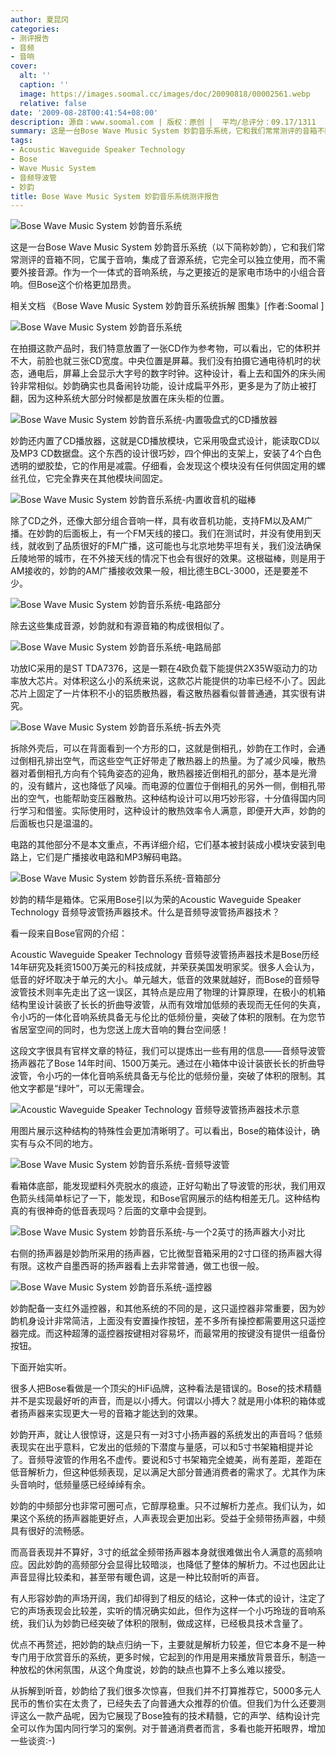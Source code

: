 ```yaml
---
author: 夏昆冈
categories:
- 测评报告
- 音频
- 音响
cover:
  alt: ''
  caption: ''
  image: https://images.soomal.cc/images/doc/20090818/00002561.webp
  relative: false
date: '2009-08-28T00:41:54+08:00'
description: 源自：www.soomal.com | 版权：原创 |  平均/总评分：09.17/1311
summary: 这是一台Bose Wave Music System 妙韵音乐系统，它和我们常常测评的音箱不同，它属于音响，集成了音源系统，它完全可以独立使用，而不需要外接音源。作为一个一体式的音响系统，与之更接近的是家电市场中的小组合音响。但妙韵价格更加昂贵。很多人把Bose看做是一个顶尖的HiFi品牌，这种看法是错误的。Bose的技术精髓并不是实现最好听的声音，而是以小搏大。何谓以小搏大？就是用小体积的箱体或者扬声器来实现更大一号的音箱才能达到的效果。
tags:
- Acoustic Waveguide Speaker Technology
- Bose
- Wave Music System
- 音频导波管
- 妙韵
title: Bose Wave Music System 妙韵音乐系统测评报告
---
```


![Bose Wave Music System 妙韵音乐系统](https://images.soomal.cc/images/doc/20090818/00002561.webp)



这是一台Bose Wave Music System 妙韵音乐系统（以下简称妙韵），它和我们常常测评的音箱不同，它属于音响，集成了音源系统，它完全可以独立使用，而不需要外接音源。作为一个一体式的音响系统，与之更接近的是家电市场中的小组合音响。但Bose这个价格更加昂贵。



相关文档
《Bose Wave Music System 妙韵音乐系统拆解 图集》[作者:Soomal ]



![Bose Wave Music System 妙韵音乐系统](https://images.soomal.cc/images/doc/20090818/00002560.webp)



在拍摄这款产品时，我们特意放置了一张CD作为参考物，可以看出，它的体积并不大，前脸也就三张CD宽度。中央位置是屏幕。我们没有拍摄它通电待机时的状态，通电后，屏幕上会显示大字号的数字时钟。这种设计，看上去和国外的床头闹铃非常相似。妙韵确实也具备闹铃功能，设计成扁平外形，更多是为了防止被打翻，因为这种系统大部分时候都是放置在床头柜的位置。



![Bose Wave Music System 妙韵音乐系统-内置吸盘式的CD播放器](https://images.soomal.cc/images/doc/20090818/00002571.webp)



妙韵还内置了CD播放器，这就是CD播放模块，它采用吸盘式设计，能读取CD以及MP3 CD数据盘。这个东西的设计很巧妙，四个伸出的支架上，安装了4个白色透明的塑胶垫，它的作用是减震。仔细看，会发现这个模块没有任何供固定用的螺丝孔位，它完全靠夹在其他模块间固定。



![Bose Wave Music System 妙韵音乐系统-内置收音机的磁棒](https://images.soomal.cc/images/doc/20090818/00002574.webp)



除了CD之外，还像大部分组合音响一样，具有收音机功能，支持FM以及AM广播。在妙韵的后面板上，有一个FM天线的接口。我们在测试时，并没有使用到天线，就收到了品质很好的FM广播，这可能也与北京地势平坦有关，我们没法确保丘陵地带的城市，在不外接天线的情况下也会有很好的效果。这根磁棒，则是用于AM接收的，妙韵的AM广播接收效果一般，相比德生BCL-3000，还是要差不少。



![Bose Wave Music System 妙韵音乐系统-电路部分](https://images.soomal.cc/images/doc/20090818/00002573.webp)



除去这些集成音源，妙韵就和有源音箱的构成很相似了。



![Bose Wave Music System 妙韵音乐系统-电路局部](https://images.soomal.cc/images/doc/20090818/00002578.webp)



功放IC采用的是ST TDA7376，这是一颗在4欧负载下能提供2X35W驱动力的功率放大芯片。对体积这么小的系统来说，这款芯片能提供的功率已经不小了。因此芯片上固定了一片体积不小的铝质散热器，看这散热器看似普普通通，其实很有讲究。



![Bose Wave Music System 妙韵音乐系统-拆去外壳](https://images.soomal.cc/images/doc/20090818/00002565.webp)



拆除外壳后，可以在背面看到一个方形的口，这就是倒相孔，妙韵在工作时，会通过倒相孔排出空气，而这些空气正好带走了散热器上的热量。为了减少风噪，散热器对着倒相孔方向有个钝角姿态的迎角，散热器接近倒相孔的部分，基本是光滑的，没有鳍片，这也降低了风噪。而电源的位置位于倒相孔的另外一侧，倒相孔带出的空气，也能帮助变压器散热。这种结构设计可以用巧妙形容，十分值得国内同行学习和借鉴。实际使用时，这种设计的散热效率令人满意，即便开大声，妙韵的后面板也只是温温的。



电路的其他部分不是本文重点，不再详细介绍，它们基本被封装成小模块安装到电路上，它们是广播接收电路和MP3解码电路。



![Bose Wave Music System 妙韵音乐系统-音箱部分](https://images.soomal.cc/images/doc/20090818/00002569.webp)



妙韵的精华是箱体。它采用Bose引以为荣的Acoustic Waveguide Speaker Technology 音频导波管扬声器技术。什么是音频导波管扬声器技术？



看一段来自Bose官网的介绍：



Acoustic Waveguide Speaker Technology 音频导波管扬声器技术是Bose历经14年研究及耗资1500万美元的科技成就，并荣获美国发明家奖。很多人会认为，低音的好坏取决于单元的大小。单元越大，低音的效果就越好，而Bose的音频导波管技术则率先走出了这一误区，其特点是应用了物理的计算原理，在极小的机箱结构里设计装嵌了长长的折曲导波管，从而有效增加低频的表现而无任何的失真，令小巧的一体化音响系统具备无与伦比的低频份量，突破了体积的限制。在为您节省居室空间的同时，也为您送上庞大音响的舞台空间感！



这段文字很具有官样文章的特征，我们可以提炼出一些有用的信息――音频导波管扬声器花了Bose 14年时间、1500万美元。通过在小箱体中设计装嵌长长的折曲导波管，令小巧的一体化音响系统具备无与伦比的低频份量，突破了体积的限制。其他文字都是“绿叶”，可以无需理会。



![Acoustic Waveguide Speaker Technology 音频导波管扬声器技术示意](https://images.soomal.cc/images/doc/20090827/00002636.webp)



用图片展示这种结构的特殊性会更加清晰明了。可以看出，Bose的箱体设计，确实有与众不同的地方。



![Bose Wave Music System 妙韵音乐系统-音频导波管](https://images.soomal.cc/images/doc/20090827/00002637.webp)



看箱体底部，能发现塑料外壳脱水的痕迹，正好勾勒出了导波管的形状，我们用双色箭头线简单标记了一下，能发现，和Bose官网展示的结构相差无几。这种结构真的有很神奇的低音表现吗？后面的文章中会提到。



![Bose Wave Music System 妙韵音乐系统-与一个2英寸的扬声器大小对比](https://images.soomal.cc/images/doc/20090818/00002567.webp)



右侧的扬声器是妙韵所采用的扬声器，它比微型音箱采用的2寸口径的扬声器大得有限。这枚产自墨西哥的扬声器看上去非常普通，做工也很一般。



![Bose Wave Music System 妙韵音乐系统-遥控器](https://images.soomal.cc/images/doc/20090827/00002638.webp)



妙韵配备一支红外遥控器，和其他系统的不同的是，这只遥控器非常重要，因为妙韵机身设计非常简洁，上面没有安置操作按钮，差不多所有操控都需要用这只遥控器完成。而这种超薄的遥控器按键相对容易坏，而最常用的按键没有提供一组备份按钮。



下面开始实听。



很多人把Bose看做是一个顶尖的HiFi品牌，这种看法是错误的。Bose的技术精髓并不是实现最好听的声音，而是以小搏大。何谓以小搏大？就是用小体积的箱体或者扬声器来实现更大一号的音箱才能达到的效果。



妙韵开声，就让人很惊讶，这是只有一对3寸小扬声器的系统发出的声音吗？低频表现实在出乎意料，它发出的低频的下潜度与量感，可以和5寸书架箱相提并论了。音频导波管的作用名不虚传。要说和5寸书架箱完全媲美，尚有差距，差距在低音解析力，但这种低频表现，足以满足大部分普通消费者的需求了。尤其作为床头音响时，低频量感已经绰绰有余。



妙韵的中频部分也非常可圈可点，它醇厚稳重。只不过解析力差点。我们认为，如果这个系统的扬声器能更好点，人声表现会更加出彩。受益于全频带扬声器，中频具有很好的流畅感。



而高音表现并不算好，3寸的纸盆全频带扬声器本身就很难做出令人满意的高频响应。因此妙韵的高频部分会显得比较暗淡，也降低了整体的解析力。不过也因此让声音显得比较柔和，甚至带有暖色调，这是一种比较耐听的声音。



有人形容妙韵的声场开阔，我们却得到了相反的结论，这种一体式的设计，注定了它的声场表现会比较差，实听的情况确实如此，但作为这样一个小巧玲珑的音响系统，我们认为妙韵已经突破了体积的限制，做成这样，已经极具技术含量了。



优点不再赘述，把妙韵的缺点归纳一下，主要就是解析力较差，但它本身不是一种专门用于欣赏音乐的系统，更多时候，它起到的作用是用来播放背景音乐，制造一种放松的休闲氛围，从这个角度说，妙韵的缺点也算不上多么难以接受。



从拆解到听音，妙韵给了我们很多次惊喜，但我们并不打算推荐它，5000多元人民币的售价实在太贵了，已经失去了向普通大众推荐的价值。但我们为什么还要测评这么一款产品呢，因为它展现了Bose独有的技术精髓，它的声学、结构设计完全可以作为国内同行学习的案例。对于普通消费者而言，多看也能开拓眼界，增加一些谈资:-)